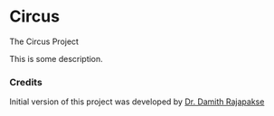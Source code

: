 # Circus
The Circus Project

This is some description.

### Credits

Initial version of this project was developed by [Dr. Damith Rajapakse](https://github.com/damithc)
